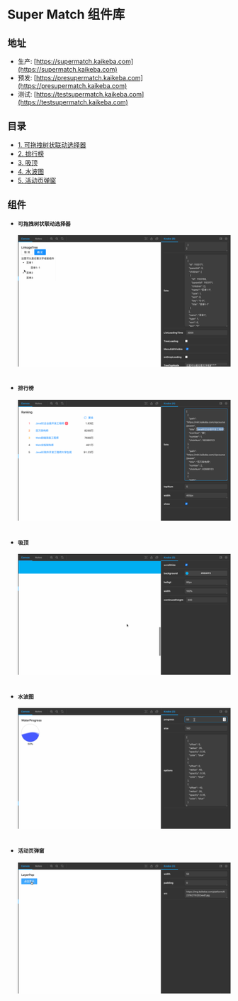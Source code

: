 # Super Match 组件库

## 地址

- 生产: [https://supermatch.kaikeba.com](https://supermatch.kaikeba.com)
- 预发: [https://presupermatch.kaikeba.com](https://presupermatch.kaikeba.com)
- 测试: [https://testsupermatch.kaikeba.com](https://testsupermatch.kaikeba.com)

## 目录

- [1. 可拖拽树状联动选择器](#可拖拽树状联动选择器)
- [2. 排行榜](#排行榜)
- [3. 吸顶](#吸顶)
- [4. 水波图](#水波图)
- [5. 活动页弹窗](#活动页弹窗)

## 组件

- #### `可拖拽树状联动选择器`

  ![可拖拽树状联动选择器](./public/assets/linkageTree.gif)
  <br><br>

- #### `排行榜`
  ![排行榜](./public/assets/ranking.gif)
  <br><br>
- #### `吸顶`
  ![吸顶](./public/assets/imbibition.gif)
  <br><br>
- #### `水波图`
  ![水波图](./public/assets/water.gif)
  <br><br>
- #### `活动页弹窗`
  ![活动页弹窗](./public/assets/layerpop.gif)
  <br><br>
